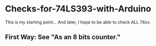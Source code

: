 # Checks-for-74LS393-with-Arduino
This is my starting point... And later, I hope to be able to check ALL 74xx.


First Way: See "As an 8 bits counter."
------------------------------------------------



